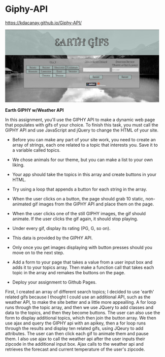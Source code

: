 # Giphy-API

https://kdacanay.github.io/Giphy-API/

<img src="captureportfolioGIPHY.png" width=500>

**Earth GIPHY w/Weather API**

In this assignment, you'll use the GIPHY API to make a dynamic web page that populates with gifs of your choice. To finish this task, you must call the GIPHY API and use JavaScript and jQuery to change the HTML of your site.

* Before you can make any part of your site work, you need to create an array of strings, each one related to a topic that interests you. Save it to a variable called topics.

* We chose animals for our theme, but you can make a list to your own liking.

* Your app should take the topics in this array and create buttons in your HTML.

* Try using a loop that appends a button for each string in the array.

* When the user clicks on a button, the page should grab 10 static, non-animated gif images from the GIPHY API and place them on the page.

* When the user clicks one of the still GIPHY images, the gif should animate. If the user clicks the gif again, it should stop playing.

* Under every gif, display its rating (PG, G, so on).

* This data is provided by the GIPHY API.
* Only once you get images displaying with button presses should you move on to the next step.

* Add a form to your page that takes a value from a user input box and adds it to your topics array. Then make a function call that takes each topic in the array and remakes the buttons on the page.

* Deploy your assignment to Github Pages.


First, I created an array of different search topics; I decided to use 'earth' related gifs because I thought I could use an additional API, such as the weather API, to make the site better and a little more appealling.  A for loop runs through the topic array, and then we use JQuery to add classes and data to the topics, and then they become buttons.  The user can also use the form to display additional topics, which then join the button array.  We then use ajax and query the GIPHY api with an apikey, then a for loop runs through the results and display ten related gifs, using JQeury to add attributes.  The user can then click each gif to animate them and pause them.  I also use ajax to call the weather api after the user inputs their zipcode in the additional input box.  Ajax calls to the weather api and retrieves the forecast and current temperature of the user's zipcode.  
